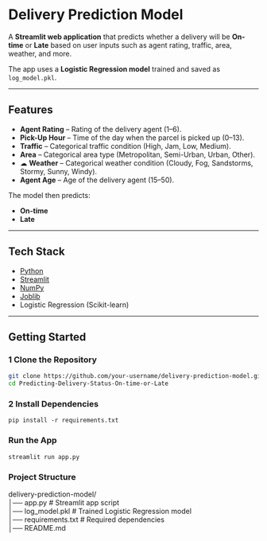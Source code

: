 # Delivery Prediction Model  

A **Streamlit web application** that predicts whether a delivery will be **On-time** or **Late** based on user inputs such as agent rating, traffic, area, weather, and more.  

The app uses a **Logistic Regression model** trained and saved as `log_model.pkl`.  

---

## Features  

-  **Agent Rating** – Rating of the delivery agent (1–6).  
-  **Pick-Up Hour** – Time of the day when the parcel is picked up (0–13).  
-  **Traffic** – Categorical traffic condition (High, Jam, Low, Medium).  
-  **Area** – Categorical area type (Metropolitan, Semi-Urban, Urban, Other).  
- ☁ **Weather** – Categorical weather condition (Cloudy, Fog, Sandstorms, Stormy, Sunny, Windy).  
-  **Agent Age** – Age of the delivery agent (15–50).  

The model then predicts:  
-  **On-time**  
-  **Late**  

---

## Tech Stack  

- [Python](https://www.python.org/)  
- [Streamlit](https://streamlit.io/)  
- [NumPy](https://numpy.org/)  
- [Joblib](https://joblib.readthedocs.io/)  
- Logistic Regression (Scikit-learn)  

---

##  Getting Started  

### 1️ Clone the Repository  
```bash
git clone https://github.com/your-username/delivery-prediction-model.git
cd Predicting-Delivery-Status-On-time-or-Late
```
### 2 Install Dependencies
```
pip install -r requirements.txt
```
### Run the App
```
streamlit run app.py
```
### Project Structure  
delivery-prediction-model/  
│── app.py               # Streamlit app script  
│── log_model.pkl        # Trained Logistic Regression model  
│── requirements.txt     # Required dependencies  
│── README.md   
